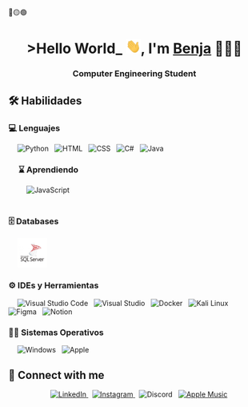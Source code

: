 <div>
🔴🟡🟢
  
</div>

<!-- <p align="center">
  <img src="https://github.com/thompsonemerson/thompsonemerson/raw/master/cover-thompson.png" height="200"/> 
</p> -->
<h1 align="center"> >Hello World_ <img src="https://raw.githubusercontent.com/ABSphreak/ABSphreak/master/gifs/Hi.gif" width="30px">, I'm <a href="https://github.com/benjaminvalenzuela">Benja<a> 👨🏻‍💻</h1>
<h3 align="center">Computer Engineering Student</h3>

## 🛠️ Habilidades

### 💻 Lenguajes

<p align="left">
  &emsp;
    <img width="58px" title="Python" src="https://github.com/pheralb/svgl/blob/main/static/library/python.svg"/>  
  &nbsp;
    <img width="50px" title="HTML" src="https://github.com/pheralb/svgl/blob/main/static/library/html5.svg"/>
  &nbsp;
     <img width="58px" title="CSS" src="https://github.com/pheralb/svgl/blob/main/static/library/css.svg"/>
  &nbsp;
    <img width="53px" title="C#" src="https://github.com/pheralb/svgl/blob/main/static/library/csharp.svg"/>
  &nbsp;
    <img width="58px" title="Java" src="https://skillicons.dev/icons?i=java&perline=10"/>
</p>

### &emsp; ⌛ Aprendiendo
<p align="left">
  &emsp;
  &emsp;
    <img width="60px" title="JavaScript" src="https://skillicons.dev/icons?i=js&perline=10"/>
</p>

### <br>🗄️ Databases
<p align="left">
  &emsp;
    <a>
      <img width="60px" title="SQL Server" src="https://github.com/Scar1109/skill-icons/blob/Scar1109/icons/microsoftSQL.svg"> 
    </a>
 </p>

 ### ⚙️ IDEs y Herramientas
<p align="left">
  &emsp;
      <img alt="Visual Studio Code" width="55px" title="Visual Studio Code" src="https://github.com/pheralb/svgl/blob/main/static/library/vscode.svg">
  &nbsp;
      <img alt="Visual Studio" width="60px" title="Visual Studio" src="https://github.com/pheralb/svgl/blob/main/static/library/visual-studio.svg">
  &nbsp;
      <img alt="Docker" width="60px" title="Docker" src="https://github.com/pheralb/svgl/blob/main/static/library/docker.svg">      
  &nbsp;
      <img alt="Kali Linux" width="60px" title="Kali Linux" src="https://skillicons.dev/icons?i=kali&perline=10">  
  &nbsp;
      <img alt="Figma" width="38px" title="Figma" src="https://github.com/pheralb/svgl/blob/main/static/library/figma.svg">
  &nbsp;
        <img alt="Notion" width="60px" title="Notion" src="https://skillicons.dev/icons?i=notion&perline=10">         
</p>

### 👨‍💻 Sistemas Operativos
 
<p>
  &emsp;
    <a>
      <img alt="Windows" width="50px" title="Windows" src="https://github.com/pheralb/svgl/blob/main/static/library/windows.svg">
    </a>
  &nbsp;
    <a>
      <img alt="Apple" width="50px" title="Apple" src="https://github.com/pheralb/svgl/blob/main/static/library/apple_dark.svg">
    </a>
</p>

### <h2> 👥 Connect with me </h2>


<p align="center">
  &emsp;
  <a href="https://www.linkedin.com/in/benjam%C3%ADn-valenzuela-aedo-41625a254/">
    <img alt="LinkedIn" width="60px" title="LinkedIn" src="https://uxwing.com/wp-content/themes/uxwing/download/brands-and-social-media/linkedin-app-icon.png">
  </a>
  &nbsp;
  <a href="https://www.instagram.com/benjaminvalenzuelaa_/">
    <img alt="Instagram" width="60px" title="Usuario instagram: benjaminvalenzuelaa_" src="https://github.com/pheralb/svgl/blob/main/static/library/instagram_dark.svg">
  </a>
  &nbsp;
  <a>
    <img alt="Discord" width="60px" title="Usuario discord: benjaminvalenzuela_" src="https://skillicons.dev/icons?i=discord&perline=10">
  </a>
  &nbsp;
  <a href="https://music.apple.com/profile/benjaminvalenzuelaa">
    <img alt="Apple Music" width="60px" title="Apple Music" src="https://github.com/pheralb/svgl/blob/main/static/library/apple-music-icon.svg">
  </a>
</p>
